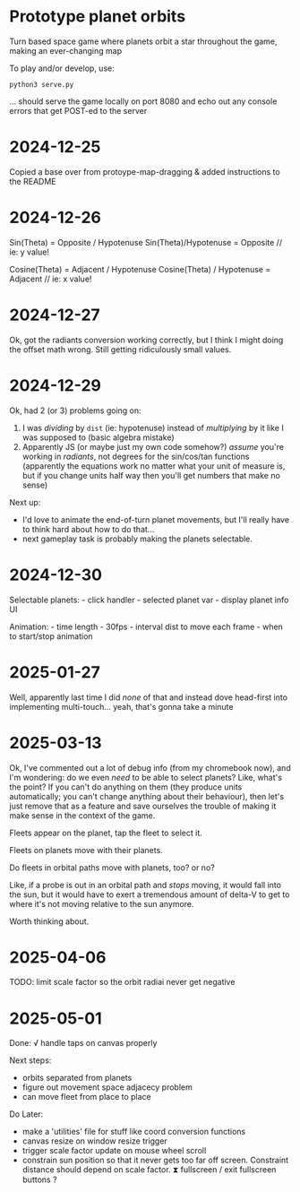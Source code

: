 # Prototype planet orbits

Turn based space game where planets orbit a star throughout the game, making an ever-changing map

To play and/or develop, use:
```
python3 serve.py
```
... should serve the game locally on port 8080 and echo out any console errors that get POST-ed to the server

# 2024-12-25

Copied a base over from protoype-map-dragging & added instructions to the README

# 2024-12-26

Sin(Theta) = Opposite / Hypotenuse
Sin(Theta)/Hypotenuse = Opposite // ie: y value!

Cosine(Theta) = Adjacent / Hypotenuse
Cosine(Theta) / Hypotenuse = Adjacent // ie: x value!

# 2024-12-27

Ok, got the radiants conversion working correctly, but I think I might doing the offset math wrong. Still getting ridiculously small values.

# 2024-12-29

Ok, had 2 (or 3) problems going on:
1. I was _dividing_ by `dist` (ie: hypotenuse) instead of _multiplying_ by it like I was supposed to (basic algebra mistake)
2. Apparently JS (or maybe just my own code somehow?) _assume_ you're working in _radiants_, not degrees for the sin/cos/tan functions (apparently the equations work no matter what your unit of measure is, but if you change units half way then you'll get numbers that make no sense)

Next up:
- I'd love to animate the end-of-turn planet movements, but I'll really have to think hard about how to do that...
- next gameplay task is probably making the planets selectable.

# 2024-12-30

Selectable planets:
    - click handler
    - selected planet var
    - display planet info UI

Animation:
    - time length
    - 30fps
    - interval dist to move each frame
    - when to start/stop animation


# 2025-01-27

Well, apparently last time I did _none_ of that and instead dove head-first into implementing multi-touch... yeah, that's gonna take a minute

# 2025-03-13

Ok, I've commented out a lot of debug info (from my chromebook now), and I'm wondering: do we even _need_ to be able to select planets? Like, what's the point? If you can't do anything on them (they produce units automatically; you can't change anything about their behaviour), then let's just remove that as a feature and save ourselves the trouble of making it make sense in the context of the game. 

Fleets appear on the planet, tap the fleet to select it.

Fleets on planets move with their planets.

Do fleets in orbital paths move with planets, too? or no?

Like, if a probe is out in an orbital path and _stops_ moving, it would fall into the sun, but it would have to exert a tremendous amount of delta-V to get to where it's not moving relative to the sun anymore.

Worth thinking about.

# 2025-04-06

TODO: limit scale factor so the orbit radiai never get negative

# 2025-05-01
Done:
√ handle taps on canvas properly

Next steps:
- orbits separated from planets
- figure out movement space adjacecy problem
- can move fleet from place to place

Do Later:
- make a 'utilities' file for stuff like coord conversion functions
- canvas resize on window resize trigger
- trigger scale factor update on mouse wheel scroll
- constrain sun position so that it never gets too far off screen. Constraint distance should depend on scale factor.
⧗ fullscreen / exit fullscreen buttons ?
